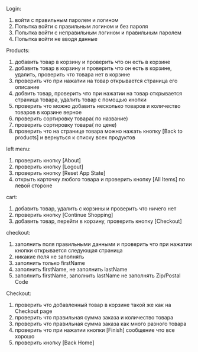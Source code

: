 Login:
1) войти с правильным паролем и логином
2) Попытка войти с правильным логином и без пароля
3) Попытка войти с неправильным логином и правильным паролем
4) Попытка войти не вводя данные 

Products:
1) добавить товар в корзину и проверить что он есть в корзине
2) добавить товар в корзину и проверить что он есть в корзине, удалить, проверить что товара нет в корзине
3) проверить что при нажатии на товар открывается страница его описание 
4) добвить товар, проверить что при нажатии на товар открывается страница товара, удалить товар с помощью кнопки
5) проверить что можно добавить несколько товаров и количество товаров в корзине верное
6) проверить сортировку товара( по название)
7) проверить сортировку товара( по цене)
8) проверить что на странице товара можно нажать кнопку [Back to products] и вернуться к списку всех продуктов

left menu:
1) проверить кнопку [About]
2) проверить кнопку [Logout]
3) проверить кнопку [Reset App State]
4) открыть карточку любого товара и проверить кнопку  [All Items] по левой стороне


сart:
1) добавить товар, удалить с корзины и проверить что ничего нет 
2) проверить кнопку [Continue Shopping]
3) добавить товар, перейти в корзину, проверить кнопку [Checkout]

checkout:
1) заполнить поля правильными данными и проверить что при нажатии кнопки  открывается следующая страница
2) никакие поля не заполнять
3) заполнить только firstName
4) заполнить   firstName, не заполнить  lastName
5) заполнить   firstName,  заполнить  lastName не заполнять Zip/Postal Code 

Checkout:
1) проверить что добавленный товар в корзине такой же как на Checkout page
2) проверить что правильная сумма заказа и количество товара
3) проверить что правильная сумма заказа как много разного товара
4) проверить что при нажатии кнопки [Finish] сообщение что все хорошо
5) проверить кнопку  [Back Home]
